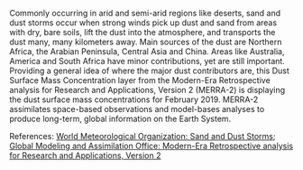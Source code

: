 Commonly occurring in arid and semi-arid regions like deserts, sand and dust storms occur when strong winds pick up dust and sand from areas with dry, bare soils, lift the dust into the atmosphere, and transports the dust many, many kilometers away. Main sources of the dust are Northern Africa, the Arabian Peninsula, Central Asia and China. Areas like Australia, America and South Africa have minor contributions, yet are still important. Providing a general idea of where the major dust contributors are, this Dust Surface Mass Concentration layer from the Modern-Era Retrospective analysis for Research and Applications, Version 2 (MERRA-2) is displaying the dust surface mass concentrations for February 2019. MERRA-2 assimilates space-based observations and model-bases analyses to produce long-term, global information on the Earth System.

References: [World Meteorological Organization: Sand and Dust Storms](https://public.wmo.int/en/our-mandate/focus-areas/environment/SDS); [Global Modeling and Assimilation Office: Modern-Era Retrospective analysis for Research and Applications, Version 2](https://gmao.gsfc.nasa.gov/reanalysis/MERRA-2/)
